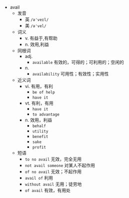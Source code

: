 - avail
  - 发音
    - 英 `/ə'veɪl/`
    - 美 `/ə'vel/`
  - 词义
    - v. 有益于,有帮助
    - n. 效用,利益
  - 同根词
    - adj.
      - `available` 有效的，可得的；可利用的；空闲的
    - n.
      - `availability` 可用性；有效性；实用性
  - 近义词
    - vi. 有用，有利
      - `be of help`
      - `have it`
    - vt. 有利，有用
      - `have it`
      - `to advantage`
    - n. 效用，利益
      - `behalf`
      - `utility`
      - `benefit`
      - `sake`
      - `profit`
  - 短语
    - `to no avail` 无效，完全无用 
    - `not avail someone` 对某人不起作用 
    - `of no avail` 无效；不起作用 
    - `avail of` 利用 
    - `without avail` 无用；徒劳地 
    - `of avail` 有效，有用处 
